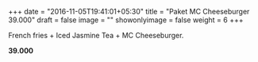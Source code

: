 +++
date = "2016-11-05T19:41:01+05:30"
title = "Paket MC Cheeseburger 39.000"
draft = false
image = ""
showonlyimage = false
weight = 6
+++

French fries + Iced Jasmine Tea + MC Cheeseburger.

**39.000**
